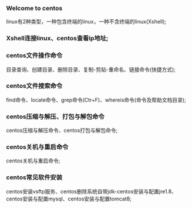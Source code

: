 ### Welcome to centos

linux有2种类型，一种包含终端的linux，一种不含终端的linux(Xshell);

### Xshell连接linux、centos查看ip地址;

### centos文件操作命令
  
  目录查询、创建目录、删除目录、复制-剪贴-重命名、链接命令(快捷方式);
  
### centos文件搜索命令
  
  find命令、locate命令、grep命令(Ctr+F)、whereis命令(命令及帮助文档目录);
  
### centos压缩与解压、打包与解包命令
 
  centos压缩与解压命令、centos打包与解包命令;
  
### centos关机与重启命令
  
  centos关机与重启命令;
  
### centos常见软件安装
  centos安装vsftp服务、centos删除系统自带jdk-centos安装与配置jre1.8、centos安装与配置mysql、centos安装与配置tomcat8;
